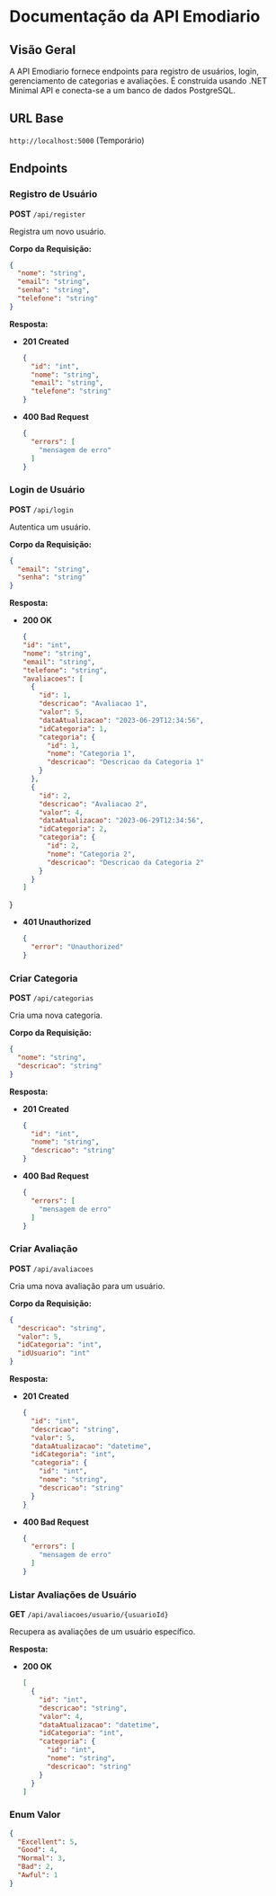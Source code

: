 # Documentação da API Emodiario

## Visão Geral
A API Emodiario fornece endpoints para registro de usuários, login, gerenciamento de categorias e avaliações. É construída usando .NET Minimal API e conecta-se a um banco de dados PostgreSQL.

## URL Base
`http://localhost:5000` (Temporário)

## Endpoints

### Registro de Usuário

**POST** `/api/register`

Registra um novo usuário.

**Corpo da Requisição:**
```json
{
  "nome": "string",
  "email": "string",
  "senha": "string",
  "telefone": "string"
}
```

**Resposta:**
- **201 Created**
  ```json
  {
    "id": "int",
    "nome": "string",
    "email": "string",
    "telefone": "string"
  }
  ```
- **400 Bad Request**
  ```json
  {
    "errors": [
      "mensagem de erro"
    ]
  }
  ```

### Login de Usuário

**POST** `/api/login`

Autentica um usuário.

**Corpo da Requisição:**
```json
{
  "email": "string",
  "senha": "string"
}
```

**Resposta:**
- **200 OK**
  ```json
  {
  "id": "int",
  "nome": "string",
  "email": "string",
  "telefone": "string",
  "avaliacoes": [
    {
      "id": 1,
      "descricao": "Avaliacao 1",
      "valor": 5,
      "dataAtualizacao": "2023-06-29T12:34:56",
      "idCategoria": 1,
      "categoria": {
        "id": 1,
        "nome": "Categoria 1",
        "descricao": "Descricao da Categoria 1"
      }
    },
    {
      "id": 2,
      "descricao": "Avaliacao 2",
      "valor": 4,
      "dataAtualizacao": "2023-06-29T12:34:56",
      "idCategoria": 2,
      "categoria": {
        "id": 2,
        "nome": "Categoria 2",
        "descricao": "Descricao da Categoria 2"
      }
    }
  ]
}

- **401 Unauthorized**
  ```json
  {
    "error": "Unauthorized"
  }
  ```

### Criar Categoria

**POST** `/api/categorias`

Cria uma nova categoria.

**Corpo da Requisição:**
```json
{
  "nome": "string",
  "descricao": "string"
}
```

**Resposta:**
- **201 Created**
  ```json
  {
    "id": "int",
    "nome": "string",
    "descricao": "string"
  }
  ```
- **400 Bad Request**
  ```json
  {
    "errors": [
      "mensagem de erro"
    ]
  }
  ```

### Criar Avaliação

**POST** `/api/avaliacoes`

Cria uma nova avaliação para um usuário.

**Corpo da Requisição:**
```json
{
  "descricao": "string",
  "valor": 5,
  "idCategoria": "int",
  "idUsuario": "int"
}
```

**Resposta:**
- **201 Created**
  ```json
  {
    "id": "int",
    "descricao": "string",
    "valor": 5,
    "dataAtualizacao": "datetime",
    "idCategoria": "int",
    "categoria": {
      "id": "int",
      "nome": "string",
      "descricao": "string"
    }
  }
  ```
- **400 Bad Request**
  ```json
  {
    "errors": [
      "mensagem de erro"
    ]
  }
  ```

### Listar Avaliações de Usuário

**GET** `/api/avaliacoes/usuario/{usuarioId}`

Recupera as avaliações de um usuário específico.

**Resposta:**
- **200 OK**
  ```json
  [
    {
      "id": "int",
      "descricao": "string",
      "valor": 4,
      "dataAtualizacao": "datetime",
      "idCategoria": "int",
      "categoria": {
        "id": "int",
        "nome": "string",
        "descricao": "string"
      }
    }
  ]
  ```

### Enum Valor

```json
{
  "Excellent": 5,
  "Good": 4,
  "Normal": 3,
  "Bad": 2,
  "Awful": 1
}
```